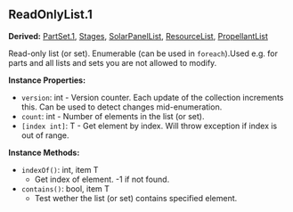 ## ReadOnlyList.1

**Derived:** [PartSet.1](../Parts/PartSet.1.md), [Stages](../Parts/Stages.md), [SolarPanelList](../Parts/SolarPanelList.md), [ResourceList](../Parts/ResourceList.md), [PropellantList](../Parts/PropellantList.md)

Read-only list (or set). Enumerable (can be used in `foreach`).Used e.g. for parts and all lists and sets you are not allowed to modify.


**Instance Properties:**
- `version`: int - Version counter. Each update of the collection increments this. Can be used to detect changes mid-enumeration.
- `count`: int - Number of elements in the list (or set).
- `[index int]`: T - Get element by index. Will throw exception if index is out of range.

**Instance Methods:**
- `indexOf()`: int, item T
  - Get index of element. -1 if not found.
- `contains()`: bool, item T
  - Test wether the list (or set) contains specified element.
